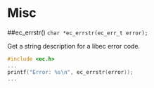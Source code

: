 # Misc
##ec_errstr()
`char *ec_errstr(ec_err_t error);`

Get a string description for a libec error code.

```c
#include <ec.h>
...
printf("Error: %s\n", ec_errstr(error));
...
```